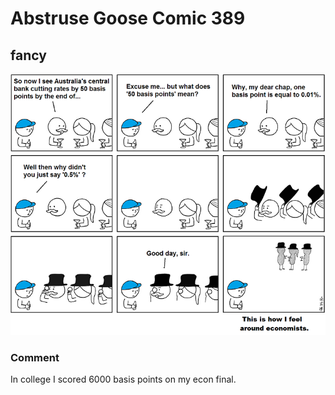 # Abstruse Goose Comic 389
## fancy

![image](and_why_do_physicists_sometimes_call_electrons_beta_particles.png)
### Comment
In college I scored 6000 basis points on my econ final.
